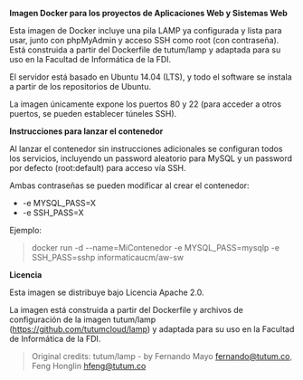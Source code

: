 **Imagen Docker para los proyectos de Aplicaciones Web y Sistemas Web**

Esta imagen de Docker incluye una pila LAMP ya configurada y lista para usar, junto con phpMyAdmin y acceso SSH como root (con contraseña). Está construida a partir del Dockerfile de tutum/lamp y adaptada para su uso en la Facultad de Informática de la FDI.

El servidor está basado en Ubuntu 14.04 (LTS), y todo el software se instala a partir de los repositorios de Ubuntu.

La imagen únicamente expone los puertos 80 y 22 (para acceder a otros puertos, se pueden establecer túneles SSH).


**Instrucciones para lanzar el contenedor**

Al lanzar el contenedor sin instrucciones adicionales se configuran todos los servicios, incluyendo un password aleatorio para MySQL y un password por defecto (root:default) para acceso vía SSH.

Ambas contraseñas se pueden modificar al crear el contenedor:

* -e MYSQL_PASS=X
* -e SSH_PASS=X

Ejemplo:

> docker run -d --name=MiContenedor -e MYSQL_PASS=mysqlp -e SSH_PASS=sshp informaticaucm/aw-sw

**Licencia**

Esta imagen se distribuye bajo Licencia Apache 2.0. 

La imagen está construida a partir del Dockerfile y archivos de configuración de la imagen tutum/lamp (https://github.com/tutumcloud/lamp) y adaptada para su uso en la Facultad de Informática de la FDI.

> Original credits: tutum/lamp - by Fernando Mayo <fernando@tutum.co>, Feng Honglin <hfeng@tutum.co>
